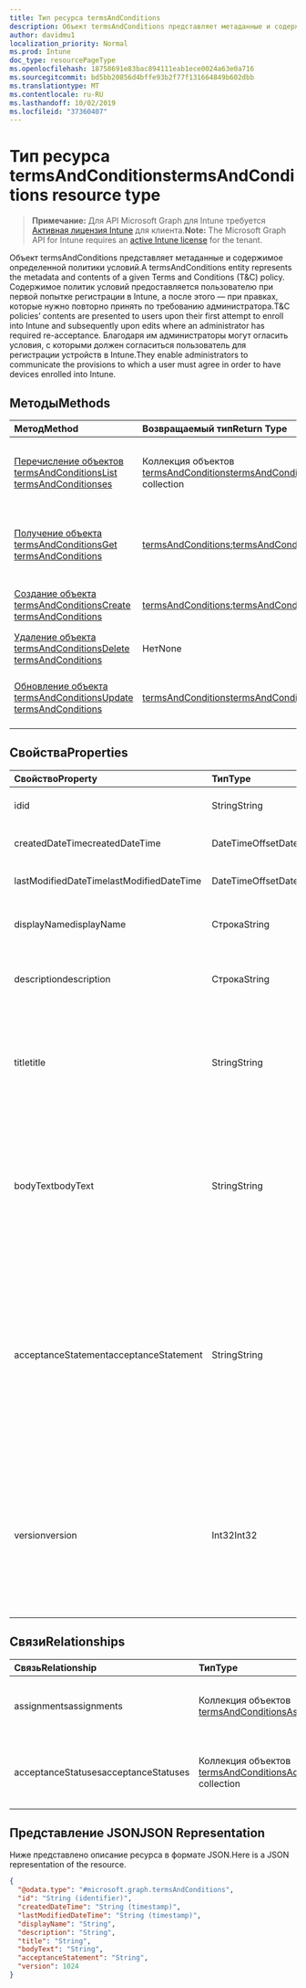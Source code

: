 ```yaml
---
title: Тип ресурса termsAndConditions
description: Объект termsAndConditions представляет метаданные и содержимое определенной политики условий. Содержимое политик условий предоставляется пользователю при первой попытке регистрации в Intune, а после этого — при правках, которые нужно повторно принять по требованию администратора. Благодаря им администраторы могут огласить условия, с которыми должен согласиться пользователь для регистрации устройств в Intune.
author: davidmu1
localization_priority: Normal
ms.prod: Intune
doc_type: resourcePageType
ms.openlocfilehash: 18758691e83bac894111eab1ece0024a63e0a716
ms.sourcegitcommit: bd5bb20856d4bffe93b2f77f131664849b602dbb
ms.translationtype: MT
ms.contentlocale: ru-RU
ms.lasthandoff: 10/02/2019
ms.locfileid: "37360407"
---
```

# <a name="termsandconditions-resource-type"></a><span data-ttu-id="07fed-105">Тип ресурса termsAndConditions</span><span class="sxs-lookup"><span data-stu-id="07fed-105">termsAndConditions resource type</span></span>

> <span data-ttu-id="07fed-106">**Примечание:** Для API Microsoft Graph для Intune требуется [Активная лицензия Intune](https://go.microsoft.com/fwlink/?linkid=839381) для клиента.</span><span class="sxs-lookup"><span data-stu-id="07fed-106">**Note:** The Microsoft Graph API for Intune requires an [active Intune license](https://go.microsoft.com/fwlink/?linkid=839381) for the tenant.</span></span>

<span data-ttu-id="07fed-107">Объект termsAndConditions представляет метаданные и содержимое определенной политики условий.</span><span class="sxs-lookup"><span data-stu-id="07fed-107">A termsAndConditions entity represents the metadata and contents of a given Terms and Conditions (T&C) policy.</span></span> <span data-ttu-id="07fed-108">Содержимое политик условий предоставляется пользователю при первой попытке регистрации в Intune, а после этого — при правках, которые нужно повторно принять по требованию администратора.</span><span class="sxs-lookup"><span data-stu-id="07fed-108">T&C policies’ contents are presented to users upon their first attempt to enroll into Intune and subsequently upon edits where an administrator has required re-acceptance.</span></span> <span data-ttu-id="07fed-109">Благодаря им администраторы могут огласить условия, с которыми должен согласиться пользователь для регистрации устройств в Intune.</span><span class="sxs-lookup"><span data-stu-id="07fed-109">They enable administrators to communicate the provisions to which a user must agree in order to have devices enrolled into Intune.</span></span>

## <a name="methods"></a><span data-ttu-id="07fed-110">Методы</span><span class="sxs-lookup"><span data-stu-id="07fed-110">Methods</span></span>
|<span data-ttu-id="07fed-111">Метод</span><span class="sxs-lookup"><span data-stu-id="07fed-111">Method</span></span>|<span data-ttu-id="07fed-112">Возвращаемый тип</span><span class="sxs-lookup"><span data-stu-id="07fed-112">Return Type</span></span>|<span data-ttu-id="07fed-113">Описание</span><span class="sxs-lookup"><span data-stu-id="07fed-113">Description</span></span>|
|:---|:---|:---|
|[<span data-ttu-id="07fed-114">Перечисление объектов termsAndConditions</span><span class="sxs-lookup"><span data-stu-id="07fed-114">List termsAndConditionses</span></span>](../api/intune-companyterms-termsandconditions-list.md)|<span data-ttu-id="07fed-115">Коллекция объектов [termsAndConditions](../resources/intune-companyterms-termsandconditions.md)</span><span class="sxs-lookup"><span data-stu-id="07fed-115">[termsAndConditions](../resources/intune-companyterms-termsandconditions.md) collection</span></span>|<span data-ttu-id="07fed-116">Список свойств и связей объектов [termsAndConditions](../resources/intune-companyterms-termsandconditions.md).</span><span class="sxs-lookup"><span data-stu-id="07fed-116">List properties and relationships of the [termsAndConditions](../resources/intune-companyterms-termsandconditions.md) objects.</span></span>|
|[<span data-ttu-id="07fed-117">Получение объекта termsAndConditions</span><span class="sxs-lookup"><span data-stu-id="07fed-117">Get termsAndConditions</span></span>](../api/intune-companyterms-termsandconditions-get.md)|<span data-ttu-id="07fed-118">[termsAndConditions](../resources/intune-companyterms-termsandconditions.md);</span><span class="sxs-lookup"><span data-stu-id="07fed-118">[termsAndConditions](../resources/intune-companyterms-termsandconditions.md)</span></span>|<span data-ttu-id="07fed-119">Чтение свойств и связей объекта [termsAndConditions](../resources/intune-companyterms-termsandconditions.md).</span><span class="sxs-lookup"><span data-stu-id="07fed-119">Read properties and relationships of the [termsAndConditions](../resources/intune-companyterms-termsandconditions.md) object.</span></span>|
|[<span data-ttu-id="07fed-120">Создание объекта termsAndConditions</span><span class="sxs-lookup"><span data-stu-id="07fed-120">Create termsAndConditions</span></span>](../api/intune-companyterms-termsandconditions-create.md)|<span data-ttu-id="07fed-121">[termsAndConditions](../resources/intune-companyterms-termsandconditions.md);</span><span class="sxs-lookup"><span data-stu-id="07fed-121">[termsAndConditions](../resources/intune-companyterms-termsandconditions.md)</span></span>|<span data-ttu-id="07fed-122">Создание объекта [termsAndConditions](../resources/intune-companyterms-termsandconditions.md).</span><span class="sxs-lookup"><span data-stu-id="07fed-122">Create a new [termsAndConditions](../resources/intune-companyterms-termsandconditions.md) object.</span></span>|
|[<span data-ttu-id="07fed-123">Удаление объекта termsAndConditions</span><span class="sxs-lookup"><span data-stu-id="07fed-123">Delete termsAndConditions</span></span>](../api/intune-companyterms-termsandconditions-delete.md)|<span data-ttu-id="07fed-124">Нет</span><span class="sxs-lookup"><span data-stu-id="07fed-124">None</span></span>|<span data-ttu-id="07fed-125">Удаление объекта [termsAndConditions](../resources/intune-companyterms-termsandconditions.md).</span><span class="sxs-lookup"><span data-stu-id="07fed-125">Deletes a [termsAndConditions](../resources/intune-companyterms-termsandconditions.md).</span></span>|
|[<span data-ttu-id="07fed-126">Обновление объекта termsAndConditions</span><span class="sxs-lookup"><span data-stu-id="07fed-126">Update termsAndConditions</span></span>](../api/intune-companyterms-termsandconditions-update.md)|[<span data-ttu-id="07fed-127">termsAndConditions</span><span class="sxs-lookup"><span data-stu-id="07fed-127">termsAndConditions</span></span>](../resources/intune-companyterms-termsandconditions.md)|<span data-ttu-id="07fed-128">Обновление свойств объекта [termsAndConditions](../resources/intune-companyterms-termsandconditions.md).</span><span class="sxs-lookup"><span data-stu-id="07fed-128">Update the properties of a [termsAndConditions](../resources/intune-companyterms-termsandconditions.md) object.</span></span>|

## <a name="properties"></a><span data-ttu-id="07fed-129">Свойства</span><span class="sxs-lookup"><span data-stu-id="07fed-129">Properties</span></span>
|<span data-ttu-id="07fed-130">Свойство</span><span class="sxs-lookup"><span data-stu-id="07fed-130">Property</span></span>|<span data-ttu-id="07fed-131">Тип</span><span class="sxs-lookup"><span data-stu-id="07fed-131">Type</span></span>|<span data-ttu-id="07fed-132">Описание</span><span class="sxs-lookup"><span data-stu-id="07fed-132">Description</span></span>|
|:---|:---|:---|
|<span data-ttu-id="07fed-133">id</span><span class="sxs-lookup"><span data-stu-id="07fed-133">id</span></span>|<span data-ttu-id="07fed-134">String</span><span class="sxs-lookup"><span data-stu-id="07fed-134">String</span></span>|<span data-ttu-id="07fed-135">Уникальный идентификатор политики использования.</span><span class="sxs-lookup"><span data-stu-id="07fed-135">Unique identifier of the T&C policy.</span></span>|
|<span data-ttu-id="07fed-136">createdDateTime</span><span class="sxs-lookup"><span data-stu-id="07fed-136">createdDateTime</span></span>|<span data-ttu-id="07fed-137">DateTimeOffset</span><span class="sxs-lookup"><span data-stu-id="07fed-137">DateTimeOffset</span></span>|<span data-ttu-id="07fed-138">Дата и время создания объекта.</span><span class="sxs-lookup"><span data-stu-id="07fed-138">DateTime the object was created.</span></span>|
|<span data-ttu-id="07fed-139">lastModifiedDateTime</span><span class="sxs-lookup"><span data-stu-id="07fed-139">lastModifiedDateTime</span></span>|<span data-ttu-id="07fed-140">DateTimeOffset</span><span class="sxs-lookup"><span data-stu-id="07fed-140">DateTimeOffset</span></span>|<span data-ttu-id="07fed-141">Дата и время последнего изменения объекта.</span><span class="sxs-lookup"><span data-stu-id="07fed-141">DateTime the object was last modified.</span></span>|
|<span data-ttu-id="07fed-142">displayName</span><span class="sxs-lookup"><span data-stu-id="07fed-142">displayName</span></span>|<span data-ttu-id="07fed-143">Строка</span><span class="sxs-lookup"><span data-stu-id="07fed-143">String</span></span>|<span data-ttu-id="07fed-144">Имя политики использования, указанное администратором.</span><span class="sxs-lookup"><span data-stu-id="07fed-144">Administrator-supplied name for the T&C policy.</span></span> |
|<span data-ttu-id="07fed-145">description</span><span class="sxs-lookup"><span data-stu-id="07fed-145">description</span></span>|<span data-ttu-id="07fed-146">Строка</span><span class="sxs-lookup"><span data-stu-id="07fed-146">String</span></span>|<span data-ttu-id="07fed-147">Описание политики использования, указанное администратором.</span><span class="sxs-lookup"><span data-stu-id="07fed-147">Administrator-supplied description of the T&C policy.</span></span>|
|<span data-ttu-id="07fed-148">title</span><span class="sxs-lookup"><span data-stu-id="07fed-148">title</span></span>|<span data-ttu-id="07fed-149">String</span><span class="sxs-lookup"><span data-stu-id="07fed-149">String</span></span>|<span data-ttu-id="07fed-150">Название условий, указанное администратором.</span><span class="sxs-lookup"><span data-stu-id="07fed-150">Administrator-supplied title of the terms and conditions.</span></span> <span data-ttu-id="07fed-151">Показывается пользователю при запросе на принятие политики использования.</span><span class="sxs-lookup"><span data-stu-id="07fed-151">This is shown to the user on prompts to accept the T&C policy.</span></span>|
|<span data-ttu-id="07fed-152">bodyText</span><span class="sxs-lookup"><span data-stu-id="07fed-152">bodyText</span></span>|<span data-ttu-id="07fed-153">String</span><span class="sxs-lookup"><span data-stu-id="07fed-153">String</span></span>|<span data-ttu-id="07fed-154">Основной текст условий, заданный администратором (как правило, сами условия).</span><span class="sxs-lookup"><span data-stu-id="07fed-154">Administrator-supplied body text of the terms and conditions, typically the terms themselves.</span></span> <span data-ttu-id="07fed-155">Показывается пользователю при запросе на принятие политики использования.</span><span class="sxs-lookup"><span data-stu-id="07fed-155">This is shown to the user on prompts to accept the T&C policy.</span></span>|
|<span data-ttu-id="07fed-156">acceptanceStatement</span><span class="sxs-lookup"><span data-stu-id="07fed-156">acceptanceStatement</span></span>|<span data-ttu-id="07fed-157">String</span><span class="sxs-lookup"><span data-stu-id="07fed-157">String</span></span>|<span data-ttu-id="07fed-158">Указанное администратором объяснение условий. Как правило, пользователю объясняется, с чем связано принятие условий, изложенных в соответствующей политике.</span><span class="sxs-lookup"><span data-stu-id="07fed-158">Administrator-supplied explanation of the terms and conditions, typically describing what it means to accept the terms and conditions set out in the T&C policy.</span></span> <span data-ttu-id="07fed-159">Показывается пользователю при запросе на принятие политики использования.</span><span class="sxs-lookup"><span data-stu-id="07fed-159">This is shown to the user on prompts to accept the T&C policy.</span></span>|
|<span data-ttu-id="07fed-160">version</span><span class="sxs-lookup"><span data-stu-id="07fed-160">version</span></span>|<span data-ttu-id="07fed-161">Int32</span><span class="sxs-lookup"><span data-stu-id="07fed-161">Int32</span></span>|<span data-ttu-id="07fed-162">Целое число, указывающее текущую версию условий.</span><span class="sxs-lookup"><span data-stu-id="07fed-162">Integer indicating the current version of the terms.</span></span> <span data-ttu-id="07fed-163">Увеличивается, когда администратор вносит изменения в условия и запрашивает повторное принятие измененной политики у пользователей.</span><span class="sxs-lookup"><span data-stu-id="07fed-163">Incremented when an administrator makes a change to the terms and wishes to require users to re-accept the modified T&C policy.</span></span>|

## <a name="relationships"></a><span data-ttu-id="07fed-164">Связи</span><span class="sxs-lookup"><span data-stu-id="07fed-164">Relationships</span></span>
|<span data-ttu-id="07fed-165">Связь</span><span class="sxs-lookup"><span data-stu-id="07fed-165">Relationship</span></span>|<span data-ttu-id="07fed-166">Тип</span><span class="sxs-lookup"><span data-stu-id="07fed-166">Type</span></span>|<span data-ttu-id="07fed-167">Описание</span><span class="sxs-lookup"><span data-stu-id="07fed-167">Description</span></span>|
|:---|:---|:---|
|<span data-ttu-id="07fed-168">assignments</span><span class="sxs-lookup"><span data-stu-id="07fed-168">assignments</span></span>|<span data-ttu-id="07fed-169">Коллекция объектов [termsAndConditionsAssignment](../resources/intune-companyterms-termsandconditionsassignment.md)</span><span class="sxs-lookup"><span data-stu-id="07fed-169">[termsAndConditionsAssignment](../resources/intune-companyterms-termsandconditionsassignment.md) collection</span></span>|<span data-ttu-id="07fed-170">Список назначений для этой политики условий.</span><span class="sxs-lookup"><span data-stu-id="07fed-170">The list of assignments for this T&C policy.</span></span>|
|<span data-ttu-id="07fed-171">acceptanceStatuses</span><span class="sxs-lookup"><span data-stu-id="07fed-171">acceptanceStatuses</span></span>|<span data-ttu-id="07fed-172">Коллекция объектов [termsAndConditionsAcceptanceStatus](../resources/intune-companyterms-termsandconditionsacceptancestatus.md)</span><span class="sxs-lookup"><span data-stu-id="07fed-172">[termsAndConditionsAcceptanceStatus](../resources/intune-companyterms-termsandconditionsacceptancestatus.md) collection</span></span>|<span data-ttu-id="07fed-173">Список состояний принятия для этой политики условий.</span><span class="sxs-lookup"><span data-stu-id="07fed-173">The list of acceptance statuses for this T&C policy.</span></span>|

## <a name="json-representation"></a><span data-ttu-id="07fed-174">Представление JSON</span><span class="sxs-lookup"><span data-stu-id="07fed-174">JSON Representation</span></span>
<span data-ttu-id="07fed-175">Ниже представлено описание ресурса в формате JSON.</span><span class="sxs-lookup"><span data-stu-id="07fed-175">Here is a JSON representation of the resource.</span></span>
<!-- {
  "blockType": "resource",
  "keyProperty": "id",
  "@odata.type": "microsoft.graph.termsAndConditions"
}
-->
``` json
{
  "@odata.type": "#microsoft.graph.termsAndConditions",
  "id": "String (identifier)",
  "createdDateTime": "String (timestamp)",
  "lastModifiedDateTime": "String (timestamp)",
  "displayName": "String",
  "description": "String",
  "title": "String",
  "bodyText": "String",
  "acceptanceStatement": "String",
  "version": 1024
}
```




